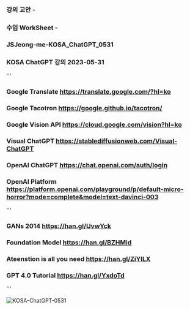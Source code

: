 ### 강의 교안 - 
### 수업 WorkSheet - 





### JSJeong-me-KOSA_ChatGPT_0531
### KOSA ChatGPT 강의 2023-05-31

'''
  ### Google Translate  https://translate.google.com/?hl=ko

  ### Google Tacotron   https://google.github.io/tacotron/

  ### Google Vision API https://cloud.google.com/vision?hl=ko

  ### Visual ChatGPT    https://stablediffusionweb.com/Visual-ChatGPT

  ### OpenAI ChatGPT  https://chat.openai.com/auth/login

  ### OpenAI Platform    https://platform.openai.com/playground/p/default-micro-horror?mode=complete&model=text-davinci-003
  
'''

  ### GANs 2014         https://han.gl/UvwYck

  ### Foundation Model  https://han.gl/BZHMid

  ### Ateenstion is all you need  https://han.gl/ZiYILX

  ### GPT 4.0 Tutorial  https://han.gl/YxdoTd

'''

![KOSA-ChatGPT-0531](https://github.com/JSJeong-me/JSJeong-me-KOSA_ChatGPT_0531/assets/54794815/fca09b0e-1f0a-45f8-ba32-fedbd1621eaf)
